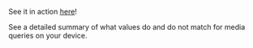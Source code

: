 See it in action [here](https://adashrod.github.io/MediaQuerySummarizer/)!

See a detailed summary of what values do and do not match for media queries on your device.
